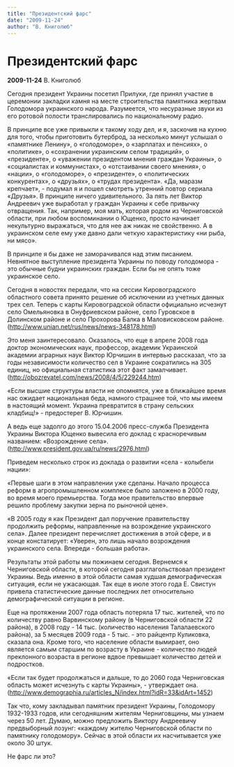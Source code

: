 ```yaml
---
title: "Президентский фарс"
date: "2009-11-24"
author: "В. Книголюб"
---
```


# Президентский фарс

**2009-11-24** В. Книголюб

Сегодня президент Украины посетил Прилуки, где принял участие в церемонии закладки камня на месте строительства памятника жертвам Голодомора украинского народа. Разумеется, что несуразные звуки из его ротовой полости транслировались по национальному радио.

В принципе все уже привыкли к такому ходу дел, и я, заскочив на кухню для того, чтобы приготовить бутерброд, за несколько минут услышал о «памятнике Ленину», о «голодоморе», о «зарплатах и пенсиях», о «политике», о «сохранении украинским селом традиций», о «президенте», о «уважении президентом мнения граждан Украины», о «социалистах и коммунистах», о «отстаивании своего мнения», о «нации», о «голодоморе», о «президенте», о «политических конкурентах», о «друзьях», о «трудах президента». «Да, маразм крепчает», - подумал я и пошел смотреть утренний повтор сериала «Друзья». В принципе ничего удивительного. За пять лет Виктор Андреевич уже выработал у граждан Украины к себе привычку отвращения. Так, например, моя мать, которая родом из Черниговской области, при любом воспоминании о Ющенко, просто начинает некультурно выражаться, что для нее аж никак не свойственно. А в украинском селе ему уже давно дали четкую характеристику «ни рыба, ни мясо».  

В принципе я бы даже не заморачивался над этим писанием. Невнятное выступление президента Украины по поводу голодомора - это обычные будни украинских граждан. Если бы не опять тоже украинское село.

Сегодня в новостях передали, что на сессии Кировоградского областного совета принято решение об исключении из учетных данных трех сел. Теперь с карты Кировоградской области официально исчезнут село Омельяновка в Онуфриевском районе, село Гуровское в Долинском районе и село Прохорова Балка в Маловисковском районе. (http://www.unian.net/rus/news/news-348178.html)

Это меня заинтересовало. Оказалось, что еще в апреле 2008 года доктор экономических наук, профессор, академик Украинской академии аграрных наук Виктор Юрчишин в интервью рассказал, что за годы независимости количество сел в Украине сократились на 305 единиц, но официальная статистика этот факт замалчивает. (http://obozrevatel.com/news/2008/4/5/229244.htm)

«Если высшие структуры власти не опомнятся, уже в ближайшее время нас ожидает национальная беда, намного страшнее той, что мы имеем в настоящий момент. Украина превратится в страну сельских кладбищ!» - предостерег В. Юрчишин.

А ведь еще задолго до этого 15.04.2006 пресс-служба Президента Украины Виктора Ющенко вывесила его доклад с красноречивым названием: «Возрождение села». (http://www.president.gov.ua/ru/news/2976.html)

Приведем несколько строк из доклада о развитии «села - колыбели нации»:

«Первые шаги в этом направлении уже сделаны. Начало процесса реформ в агропромышленном комплексе было заложено в 2000 году, во время моего премьерства. Тогда мое правительство впервые решило проблему закупки зерна по рыночной цене».

«В 2005 году я как Президент дал поручение правительству продолжить реформы, направленные на возрождение украинского села». Далее президент перечисляет достижения в этой сфере, и в конце констатирует: «Уверен, это лишь начало возрождения украинского села. Впереди - большая работа».

Результаты этой работы мы пожинаем сегодня. Вернемся к Черниговской области, в которой сегодня разглагольствовал президент Украины. Ведь именно в этой области самая худшая демографическая ситуация, если не ужасающая. Так еще в июле этого года Е. Свистун привела статистические данные последних лет относительно демографической ситуации в регионе.

Еще на протяжении 2007 года область потеряла 17 тыс. жителей, что по количеству равно Варвинскому району (в Черниговской области 22 района), в 2008 году - 14 тыс. (количество населения Талалаевского района), за 5 месяцев 2009 года - 5 тыс. - это райцентр Куликовка, сказала она. Кроме того, что население области вымирает, оно является самым старшим по возрасту в Украине - количество людей преклонного возраста в регионе вдвое превышает количество детей и подростков.

«Если так будет продолжаться и дальше, то до 2060 года Черниговская область может исчезнуть с карты Украины», - утверждает она. (http://www.demographia.ru/articles_N/index.html?idR=33&idArt=1452)

Так что, кому закладывал памятник президент Украины, Голодомору 1932-1933 годов, или сегодняшним жителям Черниговщины, мы узнаем через 50 лет. Думаю, можно предложить Виктору Андреевичу предвыборный лозунг: «каждому жителю Черниговской области по памятнику голодомору». Сейчас в этой области их насчитывается уже около 30 штук.

Не фарс ли это?